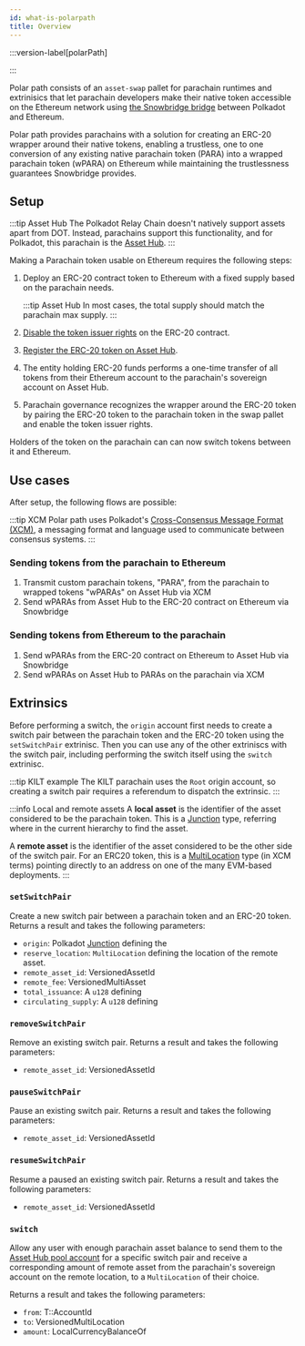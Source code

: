 ```yaml
---
id: what-is-polarpath
title: Overview
---
```


:::version-label[polarPath]

:::

Polar path consists of an `asset-swap` pallet for parachain runtimes and extrinisics that let parachain developers make their native token accessible on the Ethereum network using [the Snowbridge bridge](https://docs.snowbridge.network) between Polkadot and Ethereum.

Polar path provides parachains with a solution for creating an ERC-20 wrapper around their native tokens, enabling a trustless, one to one conversion of any existing native parachain token (PARA) into a wrapped parachain token (wPARA) on Ethereum while maintaining the trustlessness guarantees Snowbridge provides.

## Setup

:::tip Asset Hub
The Polkadot Relay Chain doesn't natively support assets apart from DOT. Instead, parachains support this functionality, and for Polkadot, this parachain is the [Asset Hub](https://wiki.polkadot.network/docs/build-integrate-assets).
:::

Making a Parachain token usable on Ethereum requires the following steps:

1. Deploy an ERC-20 contract token to Ethereum with a fixed supply based on the parachain needs.

    :::tip Asset Hub
    In most cases, the total supply should match the parachain max supply.
    :::

2. [Disable the token issuer rights](https://ethereum.org/en/guides/how-to-revoke-token-access/) on the ERC-20 contract.
3. [Register the ERC-20 token on Asset Hub](https://docs.snowbridge.network/applications/token-transfers#token-registration).
4. The entity holding ERC-20 funds performs a one-time transfer of all tokens from their Ethereum account to the parachain's sovereign account on Asset Hub.
5. Parachain governance recognizes the wrapper around the ERC-20 token by pairing the ERC-20 token to the parachain token in the swap pallet and enable the token issuer rights.

Holders of the token on the parachain can can now switch tokens between it and Ethereum.

## Use cases

After setup, the following flows are possible:

:::tip XCM
Polar path uses Polkadot's [Cross-Consensus Message Format (XCM)](https://wiki.polkadot.network/docs/learn-xcm), a messaging format and language used to communicate between consensus systems.
:::

### Sending tokens from the parachain to Ethereum

1. Transmit custom parachain tokens, "PARA", from the parachain to wrapped tokens "wPARAs" on Asset Hub via XCM
2. Send wPARAs from Asset Hub to the ERC-20 contract on Ethereum via Snowbridge

### Sending tokens from Ethereum to the parachain

1. Send wPARAs from the ERC-20 contract on Ethereum to Asset Hub via Snowbridge
2. Send wPARAs on Asset Hub to PARAs on the parachain via XCM

## Extrinsics

Before performing a switch, the `origin` account first needs to create a switch pair between the parachain token and the ERC-20 token using the `setSwitchPair` extrinisc. Then you can use any of the other extriniscs with the switch pair, including performing the switch itself using the `switch` extrinisc.

:::tip KILT example
The KILT parachain uses the `Root` origin account, so creating a switch pair requires a referendum to dispatch the extrinsic.
:::

:::info Local and remote assets
A **local asset** is the identifier of the asset considered to be the parachain token.
This is a [Junction](https://wiki.polkadot.network/docs/learn/xcm/fundamentals/multilocation-junctions) type, referring where in the current hierarchy to find the asset.

A **remote asset** is the identifier of the asset considered to be the other side of the switch pair.
For an ERC20 token, this is a [MultiLocation](https://wiki.polkadot.network/docs/learn/xcm/fundamentals/multilocation-summary) type (in XCM terms) pointing directly to an address on one of the many EVM-based deployments.
:::

### `setSwitchPair`

Create a new switch pair between a parachain token and an ERC-20 token. Returns a result and takes the following parameters:

-   `origin`: Polkadot [Junction](https://wiki.polkadot.network/docs/learn/xcm/fundamentals/multilocation-junctions) defining the
-   `reserve_location`: `MultiLocation` defining the location of the remote asset.
-   `remote_asset_id`: VersionedAssetId
-   `remote_fee`: VersionedMultiAsset
-   `total_issuance`: A `u128` defining
-   `circulating_supply`: A `u128` defining

### `removeSwitchPair`

Remove an existing switch pair. Returns a result and takes the following parameters:

-   `remote_asset_id`: VersionedAssetId

### `pauseSwitchPair`

Pause an existing switch pair. Returns a result and takes the following parameters:

-   `remote_asset_id`: VersionedAssetId

### `resumeSwitchPair`

Resume a paused an existing switch pair. Returns a result and takes the following parameters:

-   `remote_asset_id`: VersionedAssetId

### `switch`

Allow any user with enough parachain asset balance to send them to the [Asset Hub pool account](https://docs.rs/pallet-asset-conversion/latest/pallet_asset_conversion/pallet/struct.Pallet.html#method.create_pool) for a specific switch pair and receive a corresponding amount of remote asset from the parachain's sovereign account on the remote location, to a `MultiLocation` of their choice.

Returns a result and takes the following parameters:

-   `from`: T::AccountId
-   `to`: VersionedMultiLocation
-   `amount`: LocalCurrencyBalanceOf
